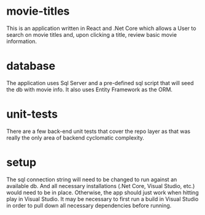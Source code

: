# movie-titles
This is an application written in React and .Net Core which allows a User to search on movie titles and, upon clicking a title, review basic movie information.

# database
The application uses Sql Server and a pre-defined sql script that will seed the db with movie info. It also uses Entity Framework as the ORM.

# unit-tests
There are a few back-end unit tests that cover the repo layer as that was really the only area of backend cyclomatic complexity.

# setup
The sql connection string will need to be changed to run against an available db. And all necessary installations (.Net Core, Visual Studio, etc.) would need to be in place. Otherwise, the app should just work when hitting play in Visual Studio. It may be necessary to first run a build in Visual Studio in order to pull down all necessary dependencies before running.
